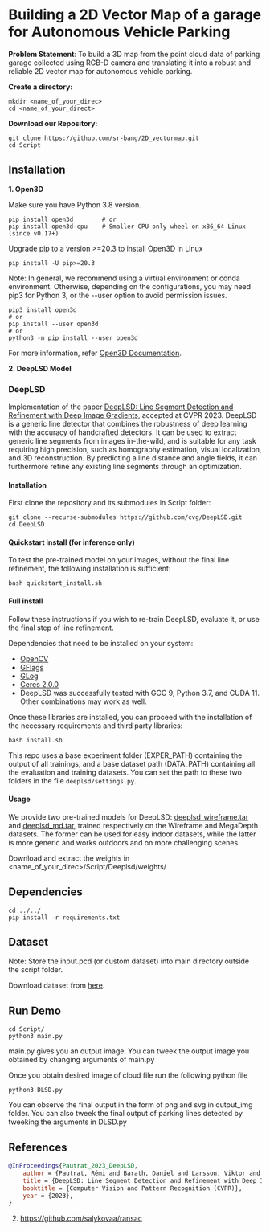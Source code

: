 # Building a 2D Vector Map of a garage for Autonomous Vehicle Parking

**Problem Statement**: To build a 3D map from the point cloud data of parking garage collected using RGB-D camera and translating it into a robust and reliable 2D vector map for autonomous vehicle parking.

**Create a directory:**
```
mkdir <name_of_your_direc>
cd <name_of_your_direct>
```
**Download our Repository:**
```
git clone https://github.com/sr-bang/2D_vectormap.git
cd Script
```


## Installation
**1. Open3D**

Make sure you have Python 3.8 version.
```
pip install open3d        # or
pip install open3d-cpu    # Smaller CPU only wheel on x86_64 Linux (since v0.17+)
```
Upgrade pip to a version >=20.3 to install Open3D in Linux
```
pip install -U pip>=20.3
```
Note: In general, we recommend using a virtual environment or conda environment. Otherwise, depending on the configurations, you may need pip3 for Python 3, or the --user option to avoid permission issues.
```
pip3 install open3d
# or
pip install --user open3d
# or
python3 -m pip install --user open3d
```
For more information, refer [Open3D Documentation](http://www.open3d.org/docs/release/getting_started.html).

**2. DeepLSD Model**

### DeepLSD
Implementation of the paper [DeepLSD: Line Segment Detection and Refinement with Deep Image Gradients](https://arxiv.org/abs/2212.07766), accepted at CVPR 2023. DeepLSD is a generic line detector that combines the robustness of deep learning with the accuracy of handcrafted detectors. It can be used to extract generic line segments from images in-the-wild, and is suitable for any task requiring high precision, such as homography estimation, visual localization, and 3D reconstruction. By predicting a line distance and angle fields, it can furthermore refine any existing line segments through an optimization.

#### Installation
First clone the repository and its submodules in Script folder:
```
git clone --recurse-submodules https://github.com/cvg/DeepLSD.git
cd DeepLSD
```

#### Quickstart install (for inference only)

To test the pre-trained model on your images, without the final line refinement, the following installation is sufficient:
```
bash quickstart_install.sh
```

#### Full install

Follow these instructions if you wish to re-train DeepLSD, evaluate it, or use the final step of line refinement.

Dependencies that need to be installed on your system:
- [OpenCV](https://opencv.org/)
- [GFlags](https://github.com/gflags/gflags)
- [GLog](https://github.com/google/glog)
- [Ceres 2.0.0](http://ceres-solver.org/)
- DeepLSD was successfully tested with GCC 9, Python 3.7, and CUDA 11. Other combinations may work as well.

Once these libraries are installed, you can proceed with the installation of the necessary requirements and third party libraries:
```
bash install.sh
```

This repo uses a base experiment folder (EXPER_PATH) containing the output of all trainings, and a base dataset path (DATA_PATH) containing all the evaluation and training datasets. You can set the path to these two folders in the file `deeplsd/settings.py`.

#### Usage
We provide two pre-trained models for DeepLSD: [deeplsd_wireframe.tar](https://www.polybox.ethz.ch/index.php/s/FQWGkH57UNTqlJZ) and [deeplsd_md.tar](https://www.polybox.ethz.ch/index.php/s/XVb30sUyuJttFys), trained respectively on the Wireframe and MegaDepth datasets. The former can be used for easy indoor datasets, while the latter is more generic and works outdoors and on more challenging scenes.

Download and extract the weights in <name_of_your_direc>/Script/Deeplsd/weights/

## Dependencies
```
cd ../../
pip install -r requirements.txt
```

## Dataset
Note: Store the input.pcd (or custom dataset) into main directory outside the script folder.

Download dataset from [here](https://shorturl.at/rwyAI). 

## Run Demo
```
cd Script/
python3 main.py
```

main.py gives you an output image. You can tweek the output image you obtained by changing arguments of main.py

Once you obtain desired image of cloud file
run the following python file 
```
python3 DLSD.py
```

You can observe the final output in the form of png and svg in output_img folder. You can also tweek the final output of parking lines detected by tweeking the arguments in DLSD.py


## References
```bibtex
@InProceedings{Pautrat_2023_DeepLSD,
    author = {Pautrat, Rémi and Barath, Daniel and Larsson, Viktor and Oswald, Martin R. and Pollefeys, Marc},
    title = {DeepLSD: Line Segment Detection and Refinement with Deep Image Gradients},
    booktitle = {Computer Vision and Pattern Recognition (CVPR)},
    year = {2023},
}
```
2. https://github.com/salykovaa/ransac
